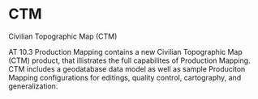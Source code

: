 CTM
===

Civilian Topographic Map (CTM)

AT 10.3 Production Mapping contains a new Civilian Topographic Map (CTM) product, that illistrates the full capabilites of Production Mapping. CTM includes a geodatabase data model as well as sample Produciton Mapping configurations for editings, quality control, cartography, and generalization. 
